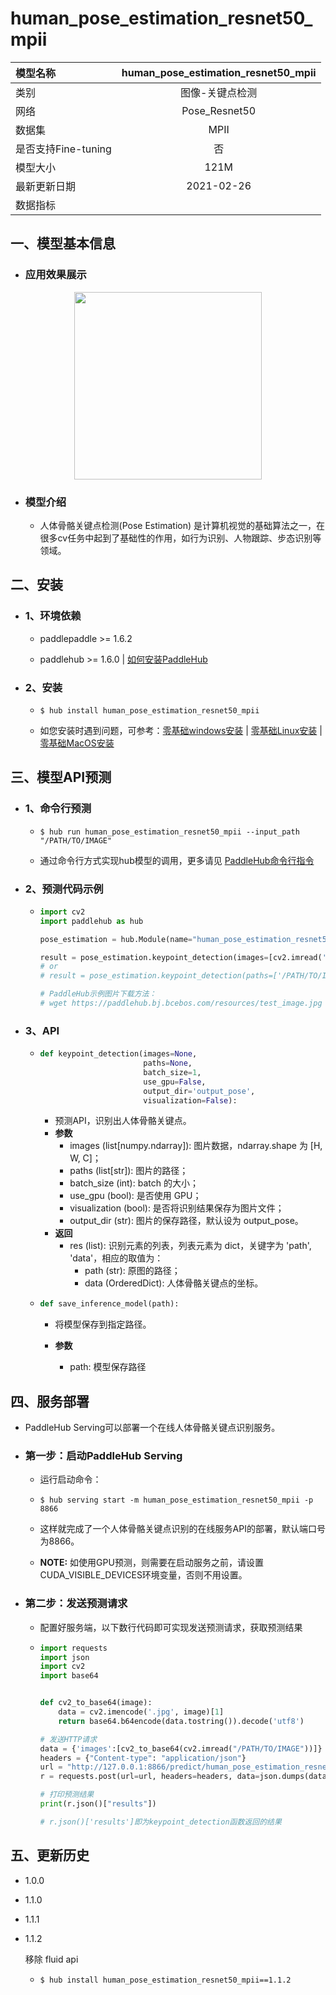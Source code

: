 # human_pose_estimation_resnet50_mpii

| 模型名称            | human_pose_estimation_resnet50_mpii |
| :------------------ | :---------------------------------: |
| 类别                |           图像-关键点检测           |
| 网络                |            Pose_Resnet50            |
| 数据集              |                MPII                 |
| 是否支持Fine-tuning |                 否                  |
| 模型大小            |                121M                 |
| 最新更新日期        |             2021-02-26              |
| 数据指标            |                                     |

## 一、模型基本信息

- ### 应用效果展示

<p align="center">
<img src="https://user-images.githubusercontent.com/76040149/133231581-1dffc391-652d-417f-b8ad-a3c22b8092e8.jpg" width="300">
</p>
  
- ### 模型介绍
  - 人体骨骼关键点检测(Pose Estimation) 是计算机视觉的基础算法之一，在很多cv任务中起到了基础性的作用，如行为识别、人物跟踪、步态识别等领域。

## 二、安装

- ### 1、环境依赖

  - paddlepaddle >= 1.6.2

  - paddlehub >= 1.6.0    | [如何安装PaddleHub](../../../../docs/docs_ch/get_start/installation.rst)

- ### 2、安装

  - ```shell
    $ hub install human_pose_estimation_resnet50_mpii
    ```

  - 如您安装时遇到问题，可参考：[零基础windows安装](../../../../docs/docs_ch/get_start/windows_quickstart.md)
   | [零基础Linux安装](../../../../docs/docs_ch/get_start/linux_quickstart.md) | [零基础MacOS安装](../../../../docs/docs_ch/get_start/mac_quickstart.md)

## 三、模型API预测

- ### 1、命令行预测

  - ```shell
    $ hub run human_pose_estimation_resnet50_mpii --input_path "/PATH/TO/IMAGE"
    ```
    
  - 通过命令行方式实现hub模型的调用，更多请见 [PaddleHub命令行指令](../../../../docs/docs_ch/tutorial/cmd_usage.rst)

- ### 2、预测代码示例

  - ```python
    import cv2
    import paddlehub as hub
    
    pose_estimation = hub.Module(name="human_pose_estimation_resnet50_mpii")
    
    result = pose_estimation.keypoint_detection(images=[cv2.imread('/PATH/TO/IMAGE')])
    # or
    # result = pose_estimation.keypoint_detection(paths=['/PATH/TO/IMAGE'])
    
    # PaddleHub示例图片下载方法：
    # wget https://paddlehub.bj.bcebos.com/resources/test_image.jpg
    ```
  
- ### 3、API

  - ```python
    def keypoint_detection(images=None,
                           paths=None,
                           batch_size=1,
                           use_gpu=False,
                           output_dir='output_pose',
                           visualization=False):
    ```
    
    - 预测API，识别出人体骨骼关键点。
    - **参数**
      - images (list[numpy.ndarray]): 图片数据，ndarray.shape 为 [H, W, C]；
      - paths (list[str]): 图片的路径；
      - batch_size (int): batch 的大小；
      - use_gpu (bool): 是否使用 GPU；
      - visualization (bool): 是否将识别结果保存为图片文件；
      - output_dir (str): 图片的保存路径，默认设为 output_pose。
    - **返回**
      - res (list): 识别元素的列表，列表元素为 dict，关键字为 'path', 'data'，相应的取值为：
        - path (str): 原图的路径；
        - data (OrderedDict): 人体骨骼关键点的坐标。
    
  - ```python
    def save_inference_model(path):
    ```
  
    - 将模型保存到指定路径。
  
    - **参数**
  
      - path: 模型保存路径


## 四、服务部署

- PaddleHub Serving可以部署一个在线人体骨骼关键点识别服务。

- ### 第一步：启动PaddleHub Serving

  - 运行启动命令：
  - ```shell
    $ hub serving start -m human_pose_estimation_resnet50_mpii -p 8866
    ```

  - 这样就完成了一个人体骨骼关键点识别的在线服务API的部署，默认端口号为8866。

  - **NOTE:** 如使用GPU预测，则需要在启动服务之前，请设置CUDA\_VISIBLE\_DEVICES环境变量，否则不用设置。

- ### 第二步：发送预测请求

  - 配置好服务端，以下数行代码即可实现发送预测请求，获取预测结果

  - ```python
    import requests
    import json
    import cv2
    import base64
    
    
    def cv2_to_base64(image):
        data = cv2.imencode('.jpg', image)[1]
        return base64.b64encode(data.tostring()).decode('utf8')
    
    # 发送HTTP请求
    data = {'images':[cv2_to_base64(cv2.imread("/PATH/TO/IMAGE"))]}
    headers = {"Content-type": "application/json"}
    url = "http://127.0.0.1:8866/predict/human_pose_estimation_resnet50_mpii"
    r = requests.post(url=url, headers=headers, data=json.dumps(data))
    
    # 打印预测结果
    print(r.json()["results"])
    
    # r.json()['results']即为keypoint_detection函数返回的结果
    ```

## 五、更新历史

* 1.0.0

* 1.1.0

* 1.1.1

* 1.1.2

   移除 fluid api

  * ```shell
    $ hub install human_pose_estimation_resnet50_mpii==1.1.2
    ```
